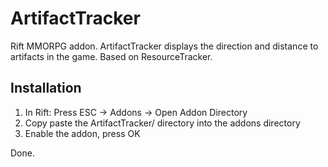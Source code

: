 ArtifactTracker
===============

Rift MMORPG addon. ArtifactTracker displays the direction and distance to
artifacts in the game. Based on ResourceTracker.


Installation
------------

1) In Rift: Press ESC -> Addons -> Open Addon Directory
2) Copy paste the ArtifactTracker/ directory into the addons directory
3) Enable the addon, press OK

Done.
